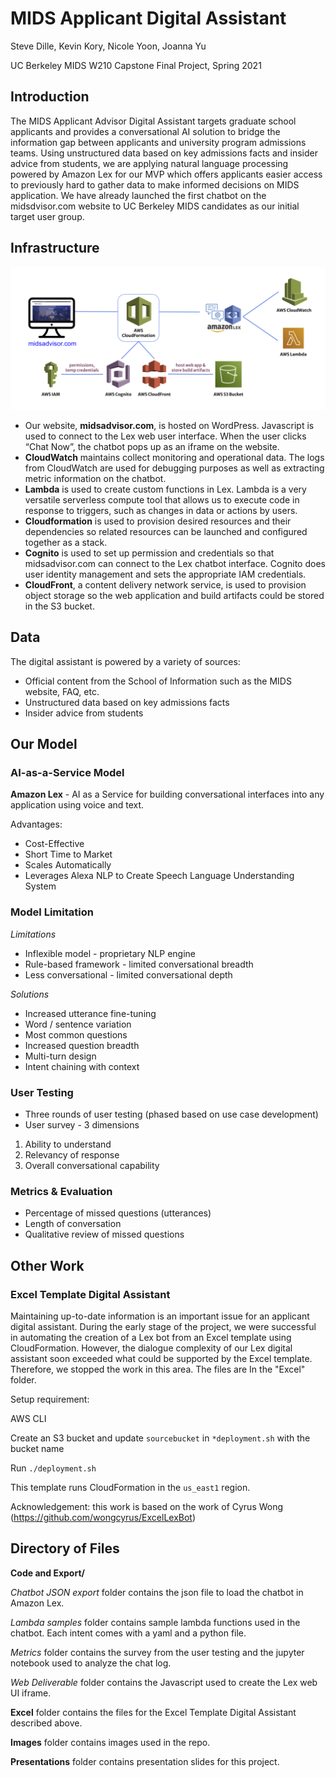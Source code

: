 # MIDS Applicant Digital Assistant 

Steve Dille, Kevin Kory, Nicole Yoon, Joanna Yu

UC Berkeley MIDS W210 Capstone Final Project, Spring 2021

## Introduction 
The MIDS Applicant Advisor Digital Assistant targets graduate school applicants and provides a conversational AI solution to bridge the information gap between applicants and university program admissions teams. Using unstructured data based on key admissions facts and insider advice from students, we are applying natural language processing powered by Amazon Lex for our MVP which offers applicants easier access to previously hard to gather data to make informed decisions on MIDS application. We have already launched the first chatbot on the midsdvisor.com website to UC Berkeley MIDS candidates as our initial target user group.

## Infrastructure
![pipeline_diagram](/Images/infrastructure.jpg)
* Our website, **midsadvisor.com**, is hosted on WordPress. Javascript is used to connect to the Lex web user interface. When the user clicks “Chat Now”, the chatbot pops up as an iframe on the website. 
* **CloudWatch** maintains collect monitoring and operational data. The logs from CloudWatch are used for debugging purposes as well as extracting metric information on the chatbot. 
* **Lambda** is used to create custom functions in Lex. Lambda is a very versatile serverless compute tool that allows us to execute code in response to triggers, such as changes in data or actions by users. 
* **Cloudformation** is used to provision desired resources and their dependencies so related resources can be launched and configured together as a stack. 
* **Cognito** is used to set up permission and credentials so that midsadvisor.com can connect to the Lex chatbot interface. Cognito does user identity management and sets the appropriate IAM credentials.
* **CloudFront**, a content delivery network service, is used to provision object storage so the web application and build artifacts could be stored in the S3 bucket.

## Data
The digital assistant is powered by a variety of sources:
* Official content from the School of Information such as the MIDS website, FAQ, etc.
* Unstructured data based on key admissions facts 
* Insider advice from students

## Our Model
### AI-as-a-Service Model
**Amazon Lex** - AI as a Service for building conversational interfaces into any application using voice and text.

Advantages:
* Cost-Effective
* Short Time to Market
* Scales Automatically
* Leverages Alexa NLP to Create Speech Language Understanding System

### Model Limitation
*Limitations*
* Inflexible model - proprietary NLP engine
* Rule-based framework - limited conversational breadth
* Less conversational - limited conversational depth
 
*Solutions*
* Increased utterance fine-tuning
* Word / sentence variation
* Most common questions
* Increased question breadth
* Multi-turn design
* Intent chaining with context

### User Testing
* Three rounds of user testing (phased based on use case development)
* User survey - 3 dimensions 
1. Ability to understand
2. Relevancy of response
3. Overall conversational capability

### Metrics & Evaluation
* Percentage of missed questions (utterances)
* Length of conversation
* Qualitative review of missed questions

## Other Work
### Excel Template Digital Assistant
Maintaining up-to-date information is an important issue for an applicant digital assistant. During the early stage of the project, we were successful in automating the creation of a Lex bot from an Excel template using CloudFormation. However, the dialogue complexity of our Lex digital assistant soon exceeded what could be supported by the Excel template. Therefore, we stopped the work in this area. The files are In the  "Excel" folder. 

Setup requirement:

AWS CLI 

Create an S3 bucket and update `sourcebucket` in `*deployment.sh` with the bucket name

Run `./deployment.sh` 

This template runs CloudFormation in the `us_east1` region. 

Acknowledgement: this work is based on the work of Cyrus Wong (https://github.com/wongcyrus/ExcelLexBot)

## Directory of Files
**Code and Export/**

*Chatbot JSON export* folder contains the json file to load the chatbot in Amazon Lex.

*Lambda samples* folder contains sample lambda functions used in the chatbot. Each intent comes with a yaml and a python file. 

*Metrics* folder contains the survey from the user testing and the jupyter notebook used to analyze the chat log. 

*Web Deliverable* folder contains the Javascript used to create the Lex web UI iframe.

**Excel** folder contains the files for the Excel Template Digital Assistant described above.

**Images** folder contains images used in the repo.

**Presentations** folder contains presentation slides for this project.

